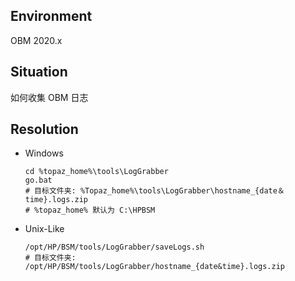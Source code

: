 ## Environment
OBM 2020.x

## Situation
如何收集 OBM 日志

## Resolution
- Windows
    ```shell
    cd %topaz_home%\tools\LogGrabber
    go.bat
    # 目标文件夹: %Topaz_home%\tools\LogGrabber\hostname_{date＆time}.logs.zip
    # %topaz_home% 默认为 C:\HPBSM
    ```
- Unix-Like
    ```shell
    /opt/HP/BSM/tools/LogGrabber/saveLogs.sh
    # 目标文件夹: /opt/HP/BSM/tools/LogGrabber/hostname_{date&time}.logs.zip
    ```
